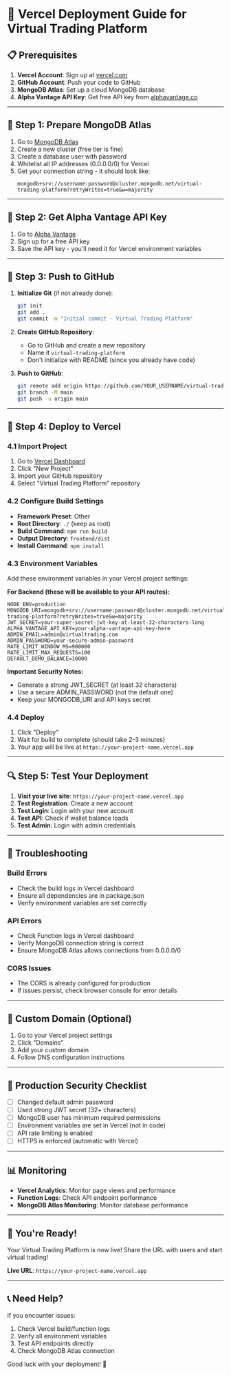 # 🚀 Vercel Deployment Guide for Virtual Trading Platform

## 📋 Prerequisites

1. **Vercel Account**: Sign up at [vercel.com](https://vercel.com)
2. **GitHub Account**: Push your code to GitHub
3. **MongoDB Atlas**: Set up a cloud MongoDB database
4. **Alpha Vantage API Key**: Get free API key from [alphavantage.co](https://www.alphavantage.co/support/#api-key)

---

## 🔧 Step 1: Prepare MongoDB Atlas

1. Go to [MongoDB Atlas](https://www.mongodb.com/atlas)
2. Create a new cluster (free tier is fine)
3. Create a database user with password
4. Whitelist all IP addresses (0.0.0.0/0) for Vercel
5. Get your connection string - it should look like:
   ```
   mongodb+srv://username:password@cluster.mongodb.net/virtual-trading-platform?retryWrites=true&w=majority
   ```

---

## 🔧 Step 2: Get Alpha Vantage API Key

1. Go to [Alpha Vantage](https://www.alphavantage.co/support/#api-key)
2. Sign up for a free API key
3. Save the API key - you'll need it for Vercel environment variables

---

## 🔧 Step 3: Push to GitHub

1. **Initialize Git** (if not already done):
   ```bash
   git init
   git add .
   git commit -m "Initial commit - Virtual Trading Platform"
   ```

2. **Create GitHub Repository**:
   - Go to GitHub and create a new repository
   - Name it `virtual-trading-platform`
   - Don't initialize with README (since you already have code)

3. **Push to GitHub**:
   ```bash
   git remote add origin https://github.com/YOUR_USERNAME/virtual-trading-platform.git
   git branch -M main
   git push -u origin main
   ```

---

## 🚀 Step 4: Deploy to Vercel

### 4.1 Import Project
1. Go to [Vercel Dashboard](https://vercel.com/dashboard)
2. Click "New Project"
3. Import your GitHub repository
4. Select "Virtual Trading Platform" repository

### 4.2 Configure Build Settings
- **Framework Preset**: Other
- **Root Directory**: `./` (keep as root)
- **Build Command**: `npm run build`
- **Output Directory**: `frontend/dist`
- **Install Command**: `npm install`

### 4.3 Environment Variables
Add these environment variables in your Vercel project settings:

**For Backend (these will be available to your API routes):**
```
NODE_ENV=production
MONGODB_URI=mongodb+srv://username:password@cluster.mongodb.net/virtual-trading-platform?retryWrites=true&w=majority
JWT_SECRET=your-super-secret-jwt-key-at-least-32-characters-long
ALPHA_VANTAGE_API_KEY=your-alpha-vantage-api-key-here
ADMIN_EMAIL=admin@virtualtrading.com
ADMIN_PASSWORD=your-secure-admin-password
RATE_LIMIT_WINDOW_MS=900000
RATE_LIMIT_MAX_REQUESTS=100
DEFAULT_DEMO_BALANCE=10000
```

**Important Security Notes:**
- Generate a strong JWT_SECRET (at least 32 characters)
- Use a secure ADMIN_PASSWORD (not the default one)
- Keep your MONGODB_URI and API keys secret

### 4.4 Deploy
1. Click "Deploy" 
2. Wait for build to complete (should take 2-3 minutes)
3. Your app will be live at `https://your-project-name.vercel.app`

---

## 🔍 Step 5: Test Your Deployment

1. **Visit your live site**: `https://your-project-name.vercel.app`
2. **Test Registration**: Create a new account
3. **Test Login**: Login with your new account
4. **Test API**: Check if wallet balance loads
5. **Test Admin**: Login with admin credentials

---

## 🐛 Troubleshooting

### Build Errors
- Check the build logs in Vercel dashboard
- Ensure all dependencies are in package.json
- Verify environment variables are set correctly

### API Errors
- Check Function logs in Vercel dashboard
- Verify MongoDB connection string is correct
- Ensure MongoDB Atlas allows connections from 0.0.0.0/0

### CORS Issues
- The CORS is already configured for production
- If issues persist, check browser console for error details

---

## 📝 Custom Domain (Optional)

1. Go to your Vercel project settings
2. Click "Domains"
3. Add your custom domain
4. Follow DNS configuration instructions

---

## 🔐 Production Security Checklist

- [ ] Changed default admin password
- [ ] Used strong JWT secret (32+ characters)
- [ ] MongoDB user has minimum required permissions
- [ ] Environment variables are set in Vercel (not in code)
- [ ] API rate limiting is enabled
- [ ] HTTPS is enforced (automatic with Vercel)

---

## 📊 Monitoring

- **Vercel Analytics**: Monitor page views and performance
- **Function Logs**: Check API endpoint performance
- **MongoDB Atlas Monitoring**: Monitor database performance

---

## 🚀 You're Ready!

Your Virtual Trading Platform is now live! Share the URL with users and start virtual trading!

**Live URL**: `https://your-project-name.vercel.app`

---

## 📞 Need Help?

If you encounter issues:
1. Check Vercel build/function logs
2. Verify all environment variables
3. Test API endpoints directly
4. Check MongoDB Atlas connection

Good luck with your deployment! 🎉